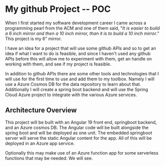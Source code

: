 # My github Project -- POC

When I first started my software development career I came across a programming pearl from the ACM and one of them said, "*It is easier to build a 6 inch mirror and then a 10 inch mirror, than it is to build a 10 inch mirror*." This project is my 6" mirror.

I have an idea for a project that will use some github APIs and so to get an idea if what I want to do is feasible, and since I haven't used any github APIs before this will allow me to experiment with them, get an handle on working with them, and see if my project is feasible.

In addition to github APIs there are some other tools and technologies that I will use for the first time to use and add them to my toolbox. Namely I will use a Azure Cosmos DB for the data repository to learn about that. Additionally I will create a spring boot backend and will use the Spring Cloud Azure project to integrate with the various Azure services.  

## Architecture Overview 

This project will be built with an Angular 19 front end, springboot backend, and an Azure cosmos DB. The Angular code will be built alongside the spring boot and will be deployed as one unit. The embedded springboot server will serve the static Angular content for the app. All of this will be deployed in an Azure app service.

Optionally this may make use of an Azure function app for some serverless functions that may be needed. We will see.